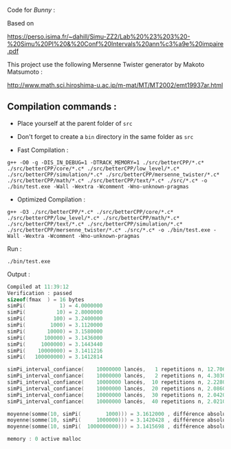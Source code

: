 
Code for *Bunny* :

Based on 

https://perso.isima.fr/~dahill/Simu-ZZ2/Lab%20%23%203%20-%20Simu%20PI%20&%20Conf%20Intervals%20ann%c3%a9e%20impaire.pdf

This project use the following Mersenne Twister generator by Makoto Matsumoto :


http://www.math.sci.hiroshima-u.ac.jp/m-mat/MT/MT2002/emt19937ar.html

## Compilation commands :

- Place yourself at the parent folder of `src`
- Don't forget to create a `bin` directory in the same folder as `src`

- Fast Compilation :

```shell
g++ -O0 -g -DIS_IN_DEBUG=1 -DTRACK_MEMORY=1 ./src/betterCPP/*.c* ./src/betterCPP/core/*.c* ./src/betterCPP/low_level/*.c* ./src/betterCPP/simulation/*.c* ./src/betterCPP/mersenne_twister/*.c* ./src/betterCPP/math/*.c* ./src/betterCPP/text/*.c* ./src/*.c* -o ./bin/test.exe -Wall -Wextra -Wcomment -Wno-unknown-pragmas
```

- Optimized Compilation :

```shell
g++ -O3 ./src/betterCPP/*.c* ./src/betterCPP/core/*.c* ./src/betterCPP/low_level/*.c* ./src/betterCPP/math/*.c* ./src/betterCPP/text/*.c* ./src/betterCPP/simulation/*.c* ./src/betterCPP/mersenne_twister/*.c* ./src/*.c* -o ./bin/test.exe -Wall -Wextra -Wcomment -Wno-unknown-pragmas
```

Run :

```shell
./bin/test.exe
```


Output :

```c
Compiled at 11:39:12 
Verification : passed
sizeof(fmax  ) = 16 bytes
simPi(           1) = 4.0000000
simPi(          10) = 2.8000000
simPi(         100) = 3.2400000
simPi(        1000) = 3.1120000
simPi(       10000) = 3.1580000
simPi(      100000) = 3.1436000
simPi(     1000000) = 3.1443440
simPi(    10000000) = 3.1411216
simPi(   100000000) = 3.1412814

simPi_interval_confiance(    10000000 lancés,   1 repetitions n, 12.7060000 t_coef) => pi= 3.1424336 +/-       nan
simPi_interval_confiance(    10000000 lancés,   2 repetitions n, 4.3030000 t_coef) => pi= 3.1422224 +/- 0.0030637
simPi_interval_confiance(    10000000 lancés,  10 repetitions n, 2.2280000 t_coef) => pi= 3.1414216 +/- 0.0003632
simPi_interval_confiance(    10000000 lancés,  20 repetitions n, 2.0860000 t_coef) => pi= 3.1416833 +/- 0.0002582
simPi_interval_confiance(    10000000 lancés,  30 repetitions n, 2.0420000 t_coef) => pi= 3.1416286 +/- 0.0001839
simPi_interval_confiance(    10000000 lancés,  40 repetitions n, 2.0210000 t_coef) => pi= 3.1414813 +/- 0.0001389

moyenne(somme(10, simPi(        1000))) = 3.1612000 , différence absolue avec M_PI : 0.0196073
moyenne(somme(10, simPi(     1000000))) = 3.1420428 , différence absolue avec M_PI : 0.0004501
moyenne(somme(10, simPi(  1000000000))) = 3.1415698 , différence absolue avec M_PI : 0.0000228

memory : 0 active malloc
```